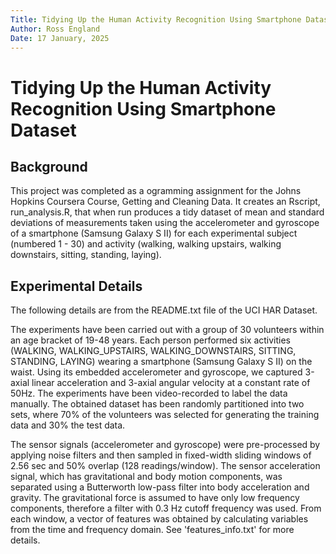 ```yaml
---
Title: Tidying Up the Human Activity Recognition Using Smartphone Dataset
Author: Ross England
Date: 17 January, 2025
---
```



# Tidying Up the Human Activity Recognition Using Smartphone Dataset

## Background
This project was completed as a ogramming assignment for the Johns Hopkins 
Coursera Course, Getting and Cleaning Data. It creates an Rscript, run_analysis.R,
that when run produces a tidy dataset of mean and standard deviations of
measurements taken using the accelerometer and gyroscope of a smartphone
(Samsung Galaxy S II)
for each experimental subject (numbered 1 - 30) and activity (walking,
walking upstairs, walking downstairs, sitting, standing, laying).

## Experimental Details
The following details are from the README.txt file of the UCI HAR Dataset.

The experiments have been carried out with a group of 30 volunteers within an age bracket of 19-48 years. Each person performed six activities (WALKING, WALKING_UPSTAIRS, WALKING_DOWNSTAIRS, SITTING, STANDING, LAYING) wearing a smartphone (Samsung Galaxy S II) on the waist. Using its embedded accelerometer and gyroscope, we captured 3-axial linear acceleration and 3-axial angular velocity at a constant rate of 50Hz. The experiments have been video-recorded to label the data manually. The obtained dataset has been randomly partitioned into two sets, where 70% of the volunteers was selected for generating the training data and 30% the test data. 

The sensor signals (accelerometer and gyroscope) were pre-processed by applying noise filters and then sampled in fixed-width sliding windows of 2.56 sec and 50% overlap (128 readings/window). The sensor acceleration signal, which has gravitational and body motion components, was separated using a Butterworth low-pass filter into body acceleration and gravity. The gravitational force is assumed to have only low frequency components, therefore a filter with 0.3 Hz cutoff frequency was used. From each window, a vector of features was obtained by calculating variables from the time and frequency domain. See 'features_info.txt' for more details.



